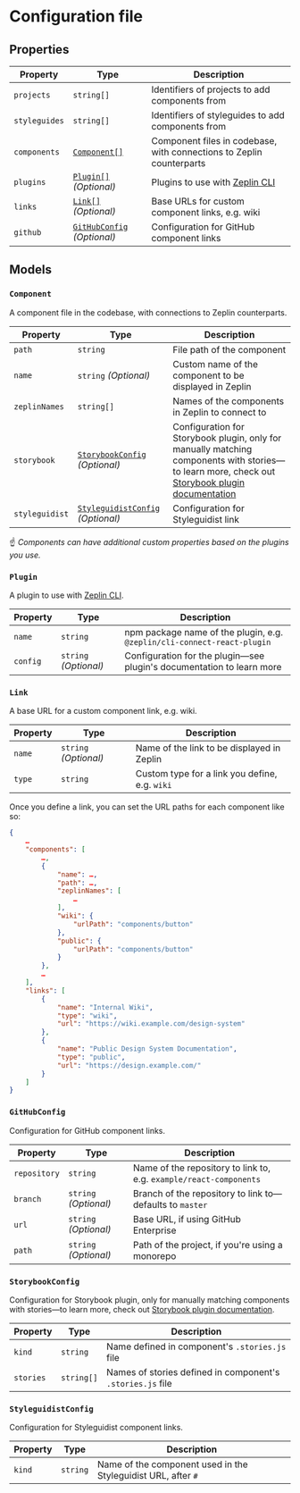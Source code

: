 # Configuration file

## Properties

| Property | Type | Description |
| --- | --- | --- |
| `projects` | `string[]` | Identifiers of projects to add components from |
| `styleguides` | `string[]` | Identifiers of styleguides to add components from |
| `components` | [`Component[]`](#Component) | Component files in codebase, with connections to Zeplin counterparts |
| `plugins` | [`Plugin[]`](#Plugin) _(Optional)_ | Plugins to use with [Zeplin CLI](https://github.com/zeplin/cli) |
| `links` | [`Link[]`](#Link) _(Optional)_ | Base URLs for custom component links, e.g. wiki |
| `github` | [`GitHubConfig`](#GitHubConfig) _(Optional)_ | Configuration for GitHub component links |

## Models

### `Component`

A component file in the codebase, with connections to Zeplin counterparts.

| Property | Type | Description |
| --- | --- | --- |
| `path` | `string` | File path of the component |
| `name` | `string` _(Optional)_ | Custom name of the component to be displayed in Zeplin |
| `zeplinNames` | `string[]` | Names of the components in Zeplin to connect to |
| `storybook` | [`StorybookConfig`](#StorybookConfig) _(Optional)_ | Configuration for Storybook plugin, only for manually matching components with stories—to learn more, check out [Storybook plugin documentation](https://github.com/zeplin/cli-connect-storybook-plugin/) |
| `styleguidist` | [`StyleguidistConfig`](#StyleguidistConfig) _(Optional)_ | Configuration for Styleguidist link

☝️ _Components can have additional custom properties based on the plugins you use._

### `Plugin`

A plugin to use with [Zeplin CLI](https://github.com/zeplin/cli).

| Property | Type | Description |
| --- | --- | --- |
| `name` | `string` | npm package name of the plugin, e.g. `@zeplin/cli-connect-react-plugin` |
| `config` | `string` _(Optional)_ | Configuration for the plugin—see plugin's documentation to learn more |

### `Link`

A base URL for a custom component link, e.g. wiki.

| Property | Type | Description |
| --- | --- | --- |
| `name` | `string` _(Optional)_ | Name of the link to be displayed in Zeplin |
| `type` | `string` | Custom type for a link you define, e.g. `wiki` |

Once you define a link, you can set the URL paths for each component like so:

```json
{
    …
    "components": [
        …,
        {
            "name": …,
            "path": …,
            "zeplinNames": [
                …
            ],
            "wiki": {
                "urlPath": "components/button"
            },
            "public": {
                "urlPath": "components/button"
            }
        },
        …
    ],
    "links": [
        {
            "name": "Internal Wiki",
            "type": "wiki",
            "url": "https://wiki.example.com/design-system"
        },
        {
            "name": "Public Design System Documentation",
            "type": "public",
            "url": "https://design.example.com/"
        }
    ]
}
```

### `GitHubConfig`

Configuration for GitHub component links.

| Property | Type | Description |
| --- | --- | --- |
| `repository` | `string` | Name of the repository to link to, e.g. `example/react-components` |
| `branch` | `string` _(Optional)_ | Branch of the repository to link to—defaults to `master` |
| `url` | `string` _(Optional)_ | Base URL, if using GitHub Enterprise |
| `path` | `string` _(Optional)_ | Path of the project, if you're using a monorepo |

### `StorybookConfig`

Configuration for Storybook plugin, only for manually matching components with stories—to learn more, check out [Storybook plugin documentation](https://github.com/zeplin/cli-connect-storybook-plugin/).

| Property | Type | Description |
| --- | --- | --- |
| `kind` | `string` | Name defined in component's `.stories.js` file |
| `stories` | `string[]` | Names of stories defined in component's `.stories.js` file |

### `StyleguidistConfig`

Configuration for Styleguidist component links.

| Property | Type | Description |
| --- | --- | --- |
| `kind` | `string` | Name of the component used in the Styleguidist URL, after `#` |
